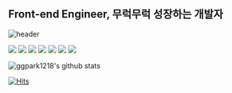 ## Front-end Engineer, 무럭무럭 성장하는 개발자

![header](https://capsule-render.vercel.app/api?type=soft&color=auto&height=150&section=header&text=GyuGyeong&fontSize=70&animation=twinkling)

<img src="https://img.shields.io/badge/Flutter-02569B?style=flat&logo=Flutter&logoColor=white"> <img src="https://img.shields.io/badge/Firebase-FFCA28?style=flat&logo=Firebase&logoColor=white"> <img src="https://img.shields.io/badge/HTML-E34F26?style=flat&logo=HTML5&logoColor=white"> <img src="https://img.shields.io/badge/CSS-1572B6?style=flat&logo=CSS3&logoColor=white"> <img src="https://img.shields.io/badge/Javascript-F7DF1E?style=flat&logo=Javascript&logoColor=white"> <img src="https://img.shields.io/badge/React-61DAFB?style=flat&logo=react&logoColor=white"> <img src="https://img.shields.io/badge/Figma-F24E1E?style=flat&logo=Figma&logoColor=white">

![ggpark1218's github stats](https://github-readme-stats.vercel.app/api?username=ggpark1218&show_icons=true&hide_border=true)

[![Hits](https://hits.seeyoufarm.com/api/count/incr/badge.svg?url=https%3A%2F%2Fgithub.com%2Fggpark1218&count_bg=%2379C83D&title_bg=%23555555&icon=github.svg&icon_color=%23FFFFFF&title=hits&edge_flat=false)](https://hits.seeyoufarm.com)

<!--
**ggpark1218/ggpark1218** is a ✨ _special_ ✨ repository because its `README.md` (this file) appears on your GitHub profile.

Here are some ideas to get you started:

- 🔭 I’m currently working on ...
- 🌱 I’m currently learning ...
- 👯 I’m looking to collaborate on ...
- 🤔 I’m looking for help with ...
- 💬 Ask me about ...
- 📫 How to reach me: ...
- 😄 Pronouns: ...
- ⚡ Fun fact: ...
-->
